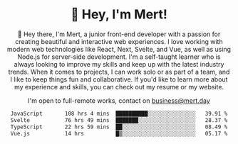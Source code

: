 <div align="center">
  <h1 align="center">👋 Hey, I'm Mert! </h1>
<p>
 🎉 Hey there, I'm Mert, a junior front-end developer with a passion for creating beautiful and interactive web experiences. I love working with modern web technologies like React, Next, Svelte, and Vue, as well as using Node.js for server-side development. I'm a self-taught learner who is always looking to improve my skills and keep up with the latest industry trends. When it comes to projects, I can work solo or as part of a team, and I like to keep things fun and collaborative. If you'd like to learn more about my experience and skills, you can check out my resume or my website.
</p>

  I'm open to full-remote works, contact on [business@mert.day](mailto:business@mert.day) 
  
<!--START_SECTION:waka-->

```txt
JavaScript       108 hrs 4 mins  ██████████░░░░░░░░░░░░░░░   39.91 %
Svelte           76 hrs 49 mins  ███████░░░░░░░░░░░░░░░░░░   28.37 %
TypeScript       22 hrs 59 mins  ██░░░░░░░░░░░░░░░░░░░░░░░   08.49 %
Vue.js           14 hrs          █▒░░░░░░░░░░░░░░░░░░░░░░░   05.17 %
```

<!--END_SECTION:waka-->
